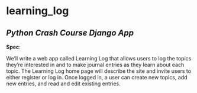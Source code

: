 # learning_log
*Python Crash Course Django App*
---

**Spec**:

We’ll write a web app called Learning Log that allows users to
log the topics they’re interested in and to make journal entries as	
they learn about each topic. The Learning Log home page will
describe the site and invite users to either register or log in. Once
logged in, a user can create new topics, add new entries, and read
and edit existing entries.
